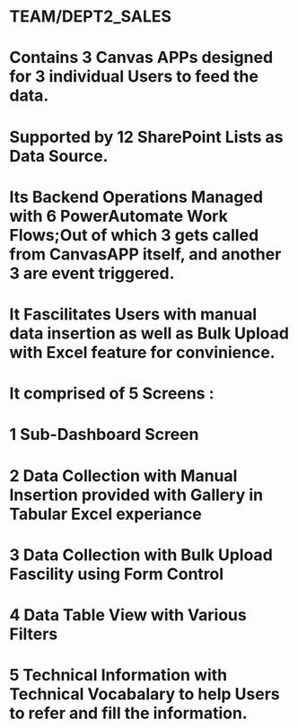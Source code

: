 # TEAM/DEPT2_SALES
# Contains 3 Canvas APPs designed for 3 individual Users to feed the data.
# Supported by 12 SharePoint Lists as Data Source.
# Its Backend Operations Managed with 6 PowerAutomate Work Flows;Out of which 3 gets called from CanvasAPP itself, and another 3 are event triggered. 
# It Fascilitates Users with manual data insertion as well as Bulk Upload with Excel feature for convinience.
# It comprised of 5 Screens : 
  # 1 Sub-Dashboard Screen
  # 2 Data Collection with Manual Insertion provided with Gallery in Tabular Excel experiance
  # 3 Data Collection with Bulk Upload Fascility using Form Control
  # 4 Data Table View with Various Filters
  # 5 Technical Information with Technical Vocabalary to help Users to refer and fill the information.
